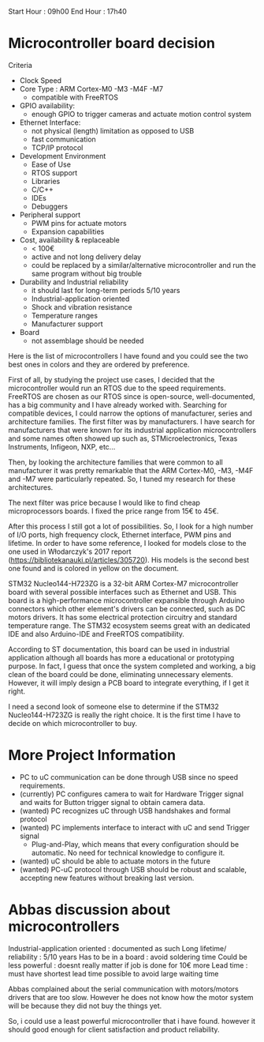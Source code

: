 Start Hour : 09h00
End Hour   : 17h40

# Microcontroller board decision

Criteria

- Clock Speed
- Core Type : ARM Cortex-M0 -M3 -M4F -M7 
	- compatible with FreeRTOS 
- GPIO availability:
	- enough GPIO to trigger cameras and actuate motion control system
- Ethernet Interface:
	- not physical (length) limitation as opposed to USB
	- fast communication
	- TCP/IP protocol
- Development Environment
	- Ease of Use
	- RTOS support
	- Libraries
	- C/C++
	- IDEs
	- Debuggers
- Peripheral support
	- PWM pins for actuate motors
	- Expansion capabilities
- Cost, availability & replaceable
	- < 100€
	- active and not long delivery delay
	- could be replaced by a similar/alternative microcontroller and run the same program without big trouble
- Durability and Industrial reliability
	- it should last for long-term periods 5/10 years
	- Industrial-application oriented
	- Shock and vibration resistance
	- Temperature ranges
	- Manufacturer support
- Board
	- not assemblage should be needed


Here is the list of microcontrollers I have found and you could see the two best ones in colors and they are ordered by preference. 

First of all, by studying the project use cases, I decided that the microcontroller would run an RTOS due to the speed requirements. FreeRTOS are chosen as our RTOS since is open-source, well-documented, has a big community and I have already worked with. Searching for compatible devices, I could narrow the options of manufacturer, series and architecture families. 
The first filter was by manufacturers. I have search for manufacturers that were known for its industrial application microcontrollers and some names often showed up such as, STMicroelectronics, Texas Instruments, Infigeon, NXP, etc...

Then, by looking the architecture families that were common to all manufacturer it was pretty remarkable that the ARM Cortex-M0, -M3, -M4F and -M7 were particularly repeated. So, I tuned my research for these architectures. 

The next filter was price because I would like to find cheap microprocessors boards. I fixed the price range from 15€ to 45€.

After this process I still got a lot of possibilities. So, I look for a high number of I/O ports, high frequency clock, Ethernet interface, PWM pins and lifetime. In order to have some reference, I looked for models close to the one used in Włodarczyk's 2017 report (https://bibliotekanauki.pl/articles/305720). His models is the second best one found and is colored in yellow on the document.

STM32 Nucleo144-H723ZG is a 32-bit ARM Cortex-M7 microcontroller board with several possible interfaces such as Ethernet and USB. This board is a high-performance microcontroller expansible through Arduino connectors which other element's drivers can be connected, such as DC motors drivers. It has some electrical protection circuitry and standard temperature range. The STM32 ecosystem seems great with an dedicated IDE and also Arduino-IDE and FreeRTOS compatibility.

According to ST documentation, this board can be used in industrial application although all boards has more a educational or prototyping purpose. In fact, I guess that once the system completed and working, a big clean of the board could be done, eliminating unnecessary elements. However, it will imply design a PCB board to integrate everything, if I get it right.

I need a second look of someone else to determine if the STM32 Nucleo144-H723ZG is really the right choice. It is the first time I have to decide on which microcontroller to buy.

# More Project Information

- PC to uC communication can be done through USB since no speed requirements.
- (currently) PC configures camera to wait for Hardware Trigger signal and waits for Button trigger signal to obtain camera data.
- (wanted) PC recognizes uC through USB handshakes and formal protocol
- (wanted) PC implements interface to interact with uC and send Trigger signal
	- Plug-and-Play, which means that every configuration should be automatic. No need for technical knowledge to configure it.
- (wanted) uC should be able to actuate motors in the future
- (wanted) PC-uC protocol through USB should be robust and scalable, accepting new features without breaking last version.

# Abbas discussion about microcontrollers

Industrial-application oriented : documented as such 
Long lifetime/ reliability : 5/10 years
Has to be in a board : avoid soldering time
Could be less powerful : doesnt really matter if job is done for 10€ more
Lead time : must have shortest lead time possible to avoid large waiting time

Abbas complained about the serial communication with motors/motors drivers that are too slow. However he does not know how the motor system will be because they did not buy the things yet.

So, i could use a least powerful microcontroller that i have found. however it should good enough for client satisfaction and product reliability.



